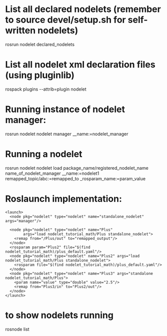 
# List all declared nodelets (remember to source devel/setup.sh for self-written nodelets)
rosrun nodelet declared_nodelets

# List all nodelet xml declaration files (using pluginlib)
rospack plugins --attrib=plugin nodelet

# Running instance of nodelet manager:

rosrun nodelet nodelet manager __name:=nodelet_manager

# Running a nodelet
rosrun nodelet nodelet load package_name/registered_nodelet_name name_of_nodelet_manager __name:=nodelet1 remapped_topic/abc:=remapped_to _rosparam_name:=param_value

# Roslaunch implementation:

```
<launch>
  <node pkg="nodelet" type="nodelet" name="standalone_nodelet"  args="manager"/>

  <node pkg="nodelet" type="nodelet" name="Plus"
        args="load nodelet_tutorial_math/Plus standalone_nodelet">
    <remap from="/Plus/out" to="remapped_output"/>
  </node>
  <rosparam param="Plus2" file="$(find nodelet_tutorial_math)/plus_default.yaml"/>
  <node pkg="nodelet" type="nodelet" name="Plus2" args="load nodelet_tutorial_math/Plus standalone_nodelet">
    <rosparam file="$(find nodelet_tutorial_math)/plus_default.yaml"/>
  </node>
  <node pkg="nodelet" type="nodelet" name="Plus3" args="standalone nodelet_tutorial_math/Plus">
    <param name="value" type="double" value="2.5"/>
    <remap from="Plus3/in" to="Plus2/out"/>
  </node>
</launch>
```

# to show nodelets running

rosnode list



